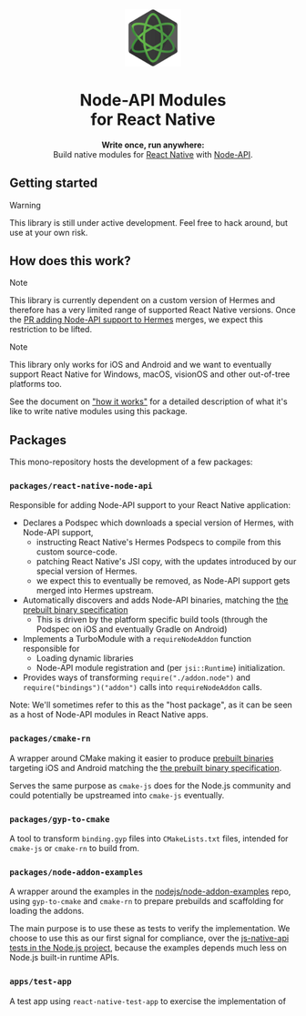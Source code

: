 <p align="center">
  <img src="./docs/logo.svg" width="20%" />
</p>

<h1 align="center">
  Node-API Modules<br/>for React Native
</h1>

<p align="center">
  <strong>Write once, run anywhere:</strong><br/>
  Build native modules for <a href="https://reactnative.dev/">React Native</a> with <a href="https://nodejs.org/api/n-api.html">Node-API</a>.
</p>

## Getting started

> [!WARNING]
> This library is still under active development. Feel free to hack around, but use at your own risk.

## How does this work?

> [!NOTE]
> This library is currently dependent on a custom version of Hermes and therefore has a very limited range of supported React Native versions.
> Once the [PR adding Node-API support to Hermes](https://github.com/facebook/hermes/pull/1377) merges, we expect this restriction to be lifted.

> [!NOTE]
> This library only works for iOS and Android and we want to eventually support React Native for Windows, macOS, visionOS and other out-of-tree platforms too.

See the document on ["how it works"](./docs/HOW_IT_WORKS.md) for a detailed description of what it's like to write native modules using this package.

## Packages

This mono-repository hosts the development of a few packages:

### `packages/react-native-node-api`

Responsible for adding Node-API support to your React Native application:

- Declares a Podspec which downloads a special version of Hermes, with Node-API support,
  - instructing React Native's Hermes Podspecs to compile from this custom source-code.
  - patching React Native's JSI copy, with the updates introduced by our special version of Hermes.
  - we expect this to eventually be removed, as Node-API support gets merged into Hermes upstream.
- Automatically discovers and adds Node-API binaries, matching the [the prebuilt binary specification](./docs/PREBUILDS.md)
  - This is driven by the platform specific build tools (through the Podspec on iOS and eventually Gradle on Android)
- Implements a TurboModule with a `requireNodeAddon` function responsible for
  - Loading dynamic libraries
  - Node-API module registration and (per `jsi::Runtime`) initialization.
- Provides ways of transforming `require("./addon.node")` and `require("bindings")("addon")` calls into `requireNodeAddon` calls.

Note: We'll sometimes refer to this as the "host package", as it can be seen as a host of Node-API modules in React Native apps.

### `packages/cmake-rn`

A wrapper around CMake making it easier to produce [prebuilt binaries](./docs/PREBUILDS.md) targeting iOS and Android matching the [the prebuilt binary specification](./docs/PREBUILDS.md).

Serves the same purpose as `cmake-js` does for the Node.js community and could potentially be upstreamed into `cmake-js` eventually.

### `packages/gyp-to-cmake`

A tool to transform `binding.gyp` files into `CMakeLists.txt` files, intended for `cmake-js` or `cmake-rn` to build from.

### `packages/node-addon-examples`

A wrapper around the examples in the [nodejs/node-addon-examples](https://github.com/nodejs/node-addon-examples) repo, using `gyp-to-cmake` and `cmake-rn` to prepare prebuilds and scaffolding for loading the addons.

The main purpose is to use these as tests to verify the implementation. We choose to use this as our first signal for compliance, over the [js-native-api tests in the Node.js project](https://github.com/nodejs/node/tree/main/test/js-native-api), because the examples depends much less on Node.js built-in runtime APIs.

### `apps/test-app`

A test app using `react-native-test-app` to exercise the implementation of
